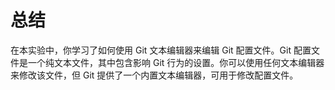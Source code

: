 # 总结

在本实验中，你学习了如何使用 Git 文本编辑器来编辑 Git 配置文件。Git 配置文件是一个纯文本文件，其中包含影响 Git 行为的设置。你可以使用任何文本编辑器来修改该文件，但 Git 提供了一个内置文本编辑器，可用于修改配置文件。
